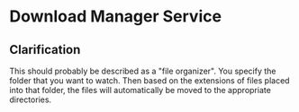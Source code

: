 # Download Manager Service
## Clarification
This should probably be described as a "file organizer". You specify the folder that you want to watch. Then based on the extensions of files placed into that folder, the files will automatically be moved to the appropriate directories.
